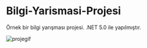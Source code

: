 # Bilgi-Yarismasi-Projesi
Örnek bir bilgi yarışması projesi.
.NET 5.0 ile yapılmıştır.


![projegif](https://user-images.githubusercontent.com/82868382/115555083-ce5f5080-a2b7-11eb-8987-2476bad539d4.gif)
